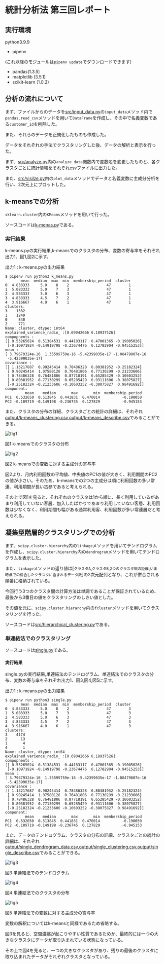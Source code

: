 # 統計分析法 第三回レポート

## 実行環境

python3.9.9

- pipenv

(これ以降のモジュールは`pipenv update`でダウンロードできます)

- pandas(1.3.5)
- matplotlib (3.5.1)
- scikit-learn (1.0.2)

## 分析の流れについて

まず、ファイルからのデータを[src/input_data.py](src/input_data.py)の`input_data`メソッド内で`pandas.read_csv`メソッドを用いて`DataFrame`を作成し、その中で名義変数である`customer_id`を削除した。

また、それらのデータを正規化したものも作成した。

データをそれぞれの手法でクラスタリングした後、データの解析と表示を行った。

まず、[src/analyze.py](src/analyze.py)内の`analyze_data`関数内で変数名を変更したものと、各クラスタごとに統計情報をそれぞれcsvファイルに出力した。

また、[src/visilze.py](src/visilze.py)内の`plot_data`メソッドでデータと名義変数に主成分分析を行い、2次元上にプロットした。

## k-meansでの分析

`sklearn.cluster`内の`KMeans`メソッドを用いて行った。

ソースコードは[k-menas.py](k_means.py)である。

### 実行結果

k-means.pyの実行結果,k-meansでのクラスタの分布、変数の寄与率をそれぞれ出力1、図1,図2に示す。

出力1 : k-means.pyの出力結果

<!-- [[[cog
import cog
import subprocess
file='k_means.py'
command = f'pipenv run python3 {file}'
cp = subprocess.run(command, encoding='utf-8',
                        stdout=subprocess.PIPE, shell=True,check=True)
cog.outl("\n```text")
cog.outl(f"$ {command}")
cog.outl(cp.stdout)
cog.outl("```")
    ]]] -->

```text
$ pipenv run python3 k_means.py
       mean  median  max  min  membership_period  cluster
0  4.833333     5.0    8    2                 47        1
1  5.083333     5.0    7    3                 47        1
2  4.583333     5.0    6    3                 47        1
3  4.833333     4.5    7    2                 47        1
4  3.916667     4.0    6    1                 47        1
clusters:
3    1332
1    1249
0     840
2     771
Name: cluster, dtype: int64
explained_varience_radio_ :[0.69042666 0.18937526]
compopnents :
[[ 0.53265024  0.51384531  0.44183117  0.47001365 -0.19005026]
 [-0.10971924 -0.14919798 -0.23674476  0.12782904 -0.94515253]]
mean :
[ 3.79679324e-16  1.35599759e-16 -5.42399035e-17 -1.08479807e-16
 -5.42399035e-17]
covariance :
[[ 1.13217687  0.90245414  0.78486328  0.80381952 -0.25182324]
 [ 0.90245414  1.07580128  0.76481806  0.77130299 -0.21233606]
 [ 0.78486328  0.76481806  0.87718191  0.65285429 -0.10603252]
 [ 0.80381952  0.77130299  0.65285429  0.93111606 -0.38075827]
 [-0.25182324 -0.21233606 -0.10603252 -0.38075827  0.98491692]]
component:
         mean    median       max       min  membership_period
PC1  0.532650  0.513845  0.441831  0.470014          -0.190050
PC2 -0.109719 -0.149198 -0.236745  0.127829          -0.945153

```
<!-- [[[end]]] -->

また、クラスタの分布の詳細、クラスタごとの統計の詳細は、それぞれ[output/k-means_clustering.csv](output/k-means_clustering.csv),[output/k-means_describe.csv](output/k-means_describe.csv)でみることができる。

![fig1](output/k-means_distribute.png)

図1 k-meansでのクラスタの分布

![fig2](output/k-means_heatvector.png)

図2 k-meansでの変数に対する主成分の寄与率

図2より、月内利用回数の平均値、中央値のPC1の値が大きく、利用期間のPC2の値が小さい。そのため、k-meansでの2つの主成分は順に利用回数の多い常連、利用期間が長い古参であると考えられる。

その上で図1を見ると、それぞれのクラスタは1から順に、長く利用しているがあまり利用していない客層、加入したばかりであまり利用していない客層、利用回数は少なくなく、利用期間も幅がある通常利用客、利用回数が多い常連層だと考えられる。

## 凝集型階層的クラスタリングでの分析

まず、`scipy.cluster.hierarchy`内の`linkage`メソッドを用いてテンドログラムを作成し、`scipy.cluster.hierarchy`内の`dendrogram`メソッドを用いてテンドログラムを表示した。

また、`linkage`メソッドの返り値は[`クラスタA`,`クラスタB`,`2つのクラスタ間の距離`,`いま時点での併合したクラスタに含まれるデータ数`]の2次元配列となり、これが併合される順番に格納されている。

今回行う3つのクラスタ間の計算方法は単調であることが保証されているため、最後から3番目の値をクラスタリングのしきい値とした。

その値を元に、`scipy.cluster.hierarchy`内の`fcluster`メソッドを用いてクラスタリングを行った。

ソースコードは[src/hierarchical_clustering.py](src/hierarchical_clustering.py)である。

### 単連結法でのクラスタリング

ソースコードは[single.py](single.py)である。

#### 実行結果

single.pyの実行結果,単連結法のテンドログラム、単連結法でのクラスタの分布、変数の寄与率をそれぞれ出力1、図3,図4,図5に示す。

出力1 : k-means.pyの出力結果

<!-- [[[cog
import cog
import subprocess
file='single.py'
command = f'pipenv run python3 {file}'
cp = subprocess.run(command, encoding='utf-8',
                        stdout=subprocess.PIPE, shell=True,check=True)
cog.outl("\n```text")
cog.outl(f"$ {command}")
cog.outl(cp.stdout)
cog.outl("```")
    ]]] -->

```text
$ pipenv run python3 single.py
       mean  median  max  min  membership_period  cluster
0  4.833333     5.0    8    2                 47        3
1  5.083333     5.0    7    3                 47        3
2  4.583333     5.0    6    3                 47        3
3  4.833333     4.5    7    2                 47        3
4  3.916667     4.0    6    1                 47        3
clusters:
3    4174
2      13
1       4
4       1
Name: cluster, dtype: int64
explained_varience_radio_ :[0.69042666 0.18937526]
compopnents :
[[ 0.53265024  0.51384531  0.44183117  0.47001365 -0.19005026]
 [-0.10971924 -0.14919798 -0.23674476  0.12782904 -0.94515253]]
mean :
[ 3.79679324e-16  1.35599759e-16 -5.42399035e-17 -1.08479807e-16
 -5.42399035e-17]
covariance :
[[ 1.13217687  0.90245414  0.78486328  0.80381952 -0.25182324]
 [ 0.90245414  1.07580128  0.76481806  0.77130299 -0.21233606]
 [ 0.78486328  0.76481806  0.87718191  0.65285429 -0.10603252]
 [ 0.80381952  0.77130299  0.65285429  0.93111606 -0.38075827]
 [-0.25182324 -0.21233606 -0.10603252 -0.38075827  0.98491692]]
component:
         mean    median       max       min  membership_period
PC1  0.532650  0.513845  0.441831  0.470014          -0.190050
PC2 -0.109719 -0.149198 -0.236745  0.127829          -0.945153

```
<!-- [[[end]]] -->

また、データのテンドログラム、クラスタの分布の詳細、クラスタごとの統計の詳細は、それぞれ[output/single_dendrogram_data.csv](output/single_dendrogram_data.csv),[output/single_clustering.csv](output/single_clustering.csv),[output/single_describe.csv](output/single_describe.csv)でみることができる。

![fig3](output/single_dendrogram.png)

図3 単連結法でのテンドログラム

![fig4](output/single_distribute.png)

図4 単連結法でのクラスタの分布

![fig5](output/single_heatvector.png)

図5 単連結法での変数に対する主成分の寄与率

変数の解釈についてはk-meansと同様であるため省略する。

図3を見ると、空間濃縮が起こりやすい性質であるためか、最終的には一つの大きなクラスタにデータが取り込まれている状態になっている。

その上で図4を見ると、一つの大きなクラスタがあり、残りの最後のクラスタに取り込まれたデータがそれぞれクラスタとなっている。
